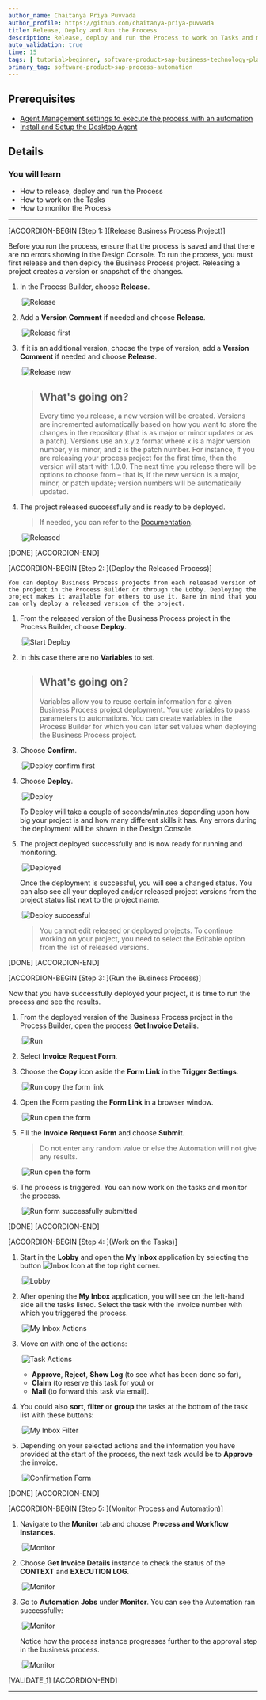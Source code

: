 ```yaml
---
author_name: Chaitanya Priya Puvvada
author_profile: https://github.com/chaitanya-priya-puvvada
title: Release, Deploy and Run the Process
description: Release, deploy and run the Process to work on Tasks and monitor the Process
auto_validation: true
time: 15
tags: [ tutorial>beginner, software-product>sap-business-technology-platform]
primary_tag: software-product>sap-process-automation
---
```


## Prerequisites
- [Agent Management settings to execute the process with an automation](spa-run-agent-settings)
- [Install and Setup the Desktop Agent](spa-setup-desktop-agent)

## Details
### You will learn
  - How to release, deploy and run the Process
  - How to work on the Tasks
  - How to monitor the Process

---

[ACCORDION-BEGIN [Step 1: ](Release Business Process Project)]

   Before you run the process, ensure that the process is saved and that there are no errors showing in the Design Console.
   To run the process, you must first release and then deploy the Business Process project. Releasing a project creates a version or snapshot of the changes.

1. In the Process Builder, choose **Release**.

    !![Release](01_Process_final.png)

2. Add a **Version Comment** if needed and choose **Release**.

    !![Release first](02_Release_first_version.png)

3. If it is an additional version, choose the type of version, add a **Version Comment** if needed and choose **Release**.

    !![Release new](02_Release_second_version.png)

    > ## What's going on?
    > Every time you release, a new version will be created. Versions are incremented automatically based on how you want to store the changes in the repository (that is as major or minor updates or as a patch). Versions use an x.y.z format where x is a major version number, y is minor, and z is the patch number. For instance, if you are releasing your process project for the first time, then the version will start with 1.0.0. The next time you release there will be options to choose from – that is, if the new version is a major, minor, or patch update; version numbers will be automatically updated.

4. The project released successfully and is ready to be deployed.

    > If needed, you can refer to the [Documentation](https://help.sap.com/viewer/DRAFT/d668fd319a104511b515d574782b497f/Dev/en-US/5ec3714e12ce487da35c009505eaf3a5.html).

    !![Released](03_Released_first_version.png)

[DONE]
[ACCORDION-END]

[ACCORDION-BEGIN [Step 2: ](Deploy the Released Process)]

    You can deploy Business Process projects from each released version of the project in the Process Builder or through the Lobby. Deploying the project makes it available for others to use it. Bare in mind that you can only deploy a released version of the project.

1. From the released version of the Business Process project in the Process Builder, choose **Deploy**.

    !![Start Deploy](01_Released_first_version.png)

2. In this case there are no **Variables** to set.

    > ## What's going on?
    > Variables allow you to reuse certain information for a given Business Process project deployment. You use variables to pass parameters to automations. You can create variables in the Process Builder for which you can later set values when deploying the Business Process project.

3. Choose **Confirm**.

    !![Deploy confirm  first](02_Deploy_first_version_confirm.png)

3. Choose **Deploy**.

    !![Deploy](02_Deploy_first_version_deploy.png)

    To Deploy will take a couple of seconds/minutes depending upon how big your project is and how many different skills it has. Any errors during the deployment will be shown in the Design Console.

4. The project deployed successfully and is now ready for running and monitoring.

    !![Deployed](03_Deployed_first_version.png)

    Once the deployment is successful, you will see a changed status. You can also see all your deployed and/or released project versions from the project status list next to the project name.

    !![Deploy successful](01_Deployed_process.png)

    > You cannot edit released or deployed projects. To continue working on your project, you need to select the Editable option from the list of released versions.

[DONE]
[ACCORDION-END]

[ACCORDION-BEGIN [Step 3: ](Run the Business Process)]

   Now that you have successfully deployed your project, it is time to run the process and see the results.

1. From the deployed version of the Business Process project in the Process Builder, open the process **Get Invoice Details**.

    !![Run](01_Open_Order_Processing.png)

2. Select **Invoice Request Form**.

3. Choose the **Copy** icon aside the **Form Link** in the **Trigger Settings**.

    !![Run copy the form link](02_Process_Start.png)

3. Open the Form pasting the **Form Link** in a browser window.

    !![Run open the form](03_Order_Processing_Form.png)

4. Fill the **Invoice Request Form** and choose **Submit**.

    > Do not enter any random value or else the Automation will not give any results.

    !![Run open the form](Form_Inputs.png)

5. The process is triggered. You can now work on the tasks and monitor the process.

    !![Run form successfully submitted](Run_inputs_2.png)

[DONE]
[ACCORDION-END]

[ACCORDION-BEGIN [Step 4: ](Work on the Tasks)]    

1. Start in the **Lobby** and open the **My Inbox** application by selecting the button ![Inbox Icon](02_Inbox_Icon.png) at the top right corner.

    !![Lobby](01_Lobby.png)

2. After opening the **My Inbox** application, you will see on the left-hand side all the tasks listed. Select the task with the invoice number with which you triggered the process.

    !![My Inbox Actions](03_MyInbox_Actions.png)

3. Move on with one of the actions:

    !![Task Actions](04_TaskActions.png)

      - **Approve**, **Reject**, **Show Log** (to see what has been done so far),
      - **Claim** (to reserve this task for you) or
      - **Mail** (to forward this task via email).

4. You could also **sort**, **filter** or **group** the tasks at the bottom of the task list with these buttons:

    !![My Inbox Filter](05_MyInbox_Filter.png)

5. Depending on your selected actions and the information you have provided at the start of the process, the next task would be to **Approve** the invoice.

    !![Confirmation Form](06_ConfirmationForm.png)

[DONE]
[ACCORDION-END]

[ACCORDION-BEGIN [Step 5: ](Monitor Process and Automation)]

1. Navigate to the **Monitor** tab and choose **Process and Workflow Instances**.

    !![Monitor](01_Monitor.png)

2. Choose **Get Invoice Details** instance to check the status of the **CONTEXT** and **EXECUTION LOG**.

    !![Monitor](02_Process_and_Workflow.png)

3. Go to **Automation Jobs** under **Monitor**.
   You can see the Automation ran successfully:

    !![Monitor](03_Automations_Jobs.png)

    Notice how the process instance progresses further to the approval step in the business process.

    !![Monitor](05_Monitor_Process_and_Workflow.png)

[VALIDATE_1]
[ACCORDION-END]

---

